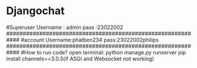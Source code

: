 ﻿# Djangochat
#Superuser
Username : admin
pass :23022002
############################################################
#account
Username:phatben234
pass:23022002philips
############################################################
#How to run code?
open terminal: python manage.py runserver 
pip install channels==3.0.5(if ASGI and Websocket not working)
